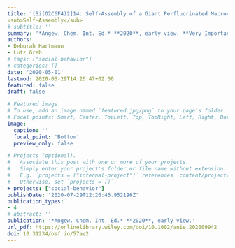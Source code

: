 ```yaml
---
title: '[Si(O2C6F4)2]14: Self‐Assembly of a Giant Perfluorinated Macrocyclic Host by Low‐Barrier Si‐O Bond Metathesis.'
<sub>Self‐Assembly</sub>
# subtitle: ''
summary: '*Angew. Chem. Int. Ed.* **2020**, early view. **Very Important Paper!**'
authors:
- Deborah Hartmann
- Lutz Greb
# tags: ["social-behavior"]
# categories: []
date: '2020-05-01'
lastmod: 2020-05-29T14:26:47+02:00
featured: false
draft: false

# Featured image
# To use, add an image named `featured.jpg/png` to your page's folder.
# Focal points: Smart, Center, TopLeft, Top, TopRight, Left, Right, BottomLeft, Bottom, BottomRight.
image:
  caption: ''
  focal_point: 'Bottom'
  preview_only: false

# Projects (optional).
#   Associate this post with one or more of your projects.
#   Simply enter your project's folder or file name without extension.
#   E.g. `projects = ["internal-project"]` references `content/project/deep-learning/index.md`.
#   Otherwise, set `projects = []`.
+ projects: ["social-behavior"]
publishDate: '2020-07-29T12:26:46.952196Z'
publication_types:
- 4
# abstract: ''
publication: '*Angew. Chem. Int. Ed.* **2020**, early view.'
url_pdf: https://onlinelibrary.wiley.com/doi/10.1002/anie.202009942
doi: 10.31234/osf.io/57ae2
---
```

